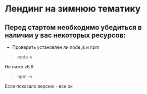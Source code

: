 # Лендинг на зимнюю тематику

## Перед стартом необходимо убедиться в наличии у вас некоторых ресурсов:

* Проверить установлен ли node.js и npm

> node-v

Не ниже v6.9

> npm -v

Если показало версию - все ок
